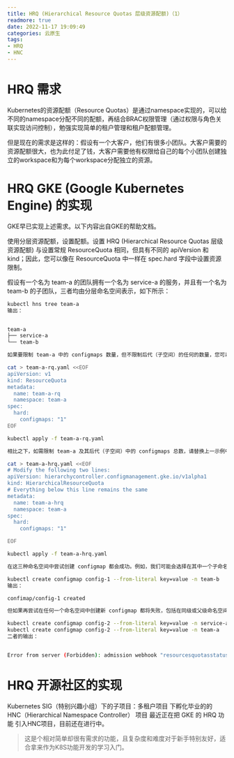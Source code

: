 ```yaml
---
title: HRQ (Hierarchical Resource Quotas 层级资源配额)（1）
readmore: true
date: 2022-11-17 19:09:49
categories: 云原生
tags:
- HRQ
- HNC
---
```



# HRQ 需求

Kubernetes的资源配额（Resource Quotas）是通过namespace实现的，可以给不同的namespace分配不同的配额，再结合BRAC权限管理（通过权限与角色关联实现访问控制），勉强实现简单的租户管理和租户配额管理。

但是现在的需求是这样的：假设有一个大客户，他们有很多小团队。大客户需要的资源配额很大，也为此付足了钱，大客户需要他有权限给自己的每个小团队创建独立的workspace和为每个workspace分配独立的资源。

# HRQ GKE (Google Kubernetes Engine) 的实现

GKE早已实现上述需求。以下内容出自GKE的帮助文档。

使用分层资源配额，设置配额。设置 HRQ (Hierarchical Resource Quotas 层级资源配额) 与设置常规 ResourceQuota 相同，但具有不同的 apiVersion 和 kind；因此，您可以像在 ResourceQuota 中一样在 spec.hard 字段中设置资源限制。

假设有一个名为 team-a 的团队拥有一个名为 service-a 的服务，并且有一个名为 team-b 的子团队，三者均由分层命名空间表示，如下所示：

```bash
kubectl hns tree team-a
输出：


team-a
├── service-a
└── team-b

如果要限制 team-a 中的 configmaps 数量，但不限制后代（子空间）的任何的数量，您可以按照常规方式创建常规 ResourceQuota，如下所示：

cat > team-a-rq.yaml <<EOF
apiVersion: v1
kind: ResourceQuota
metadata:
  name: team-a-rq
  namespace: team-a
spec:
  hard:
    configmaps: "1"
EOF

kubectl apply -f team-a-rq.yaml

相比之下，如需限制 team-a 及其后代（子空间）中的 configmaps 总数，请替换上一示例中的 apiVersion 和 kind：

cat > team-a-hrq.yaml <<EOF
# Modify the following two lines:
apiVersion: hierarchycontroller.configmanagement.gke.io/v1alpha1
kind: HierarchicalResourceQuota
# Everything below this line remains the same
metadata:
  name: team-a-hrq
  namespace: team-a
spec:
  hard:
    configmaps: "1"

EOF

kubectl apply -f team-a-hrq.yaml

在这三种命名空间中尝试创建 configmap 都会成功。例如，我们可能会选择在其中一个子命名空间中创建 configmap：

kubectl create configmap config-1 --from-literal key=value -n team-b
输出：

confimap/config-1 created

但如果再尝试在任何一个命名空间中创建新 configmap 都将失败，包括在同级或父级命名空间中：

kubectl create configmap config-2 --from-literal key=value -n service-a
kubectl create configmap config-2 --from-literal key=value -n team-a
二者的输出：


Error from server (Forbidden): admission webhook "resourcesquotasstatus.hierarchycontroller.configmanagement.gke.io" denied the request: exceeded hierarchical quota in namespace "team-a": "team-a-hrq", requested: configmaps=1, used: configmaps=1, limited: configmaps=1
```

# HRQ 开源社区的实现

Kubernetes SIG（特别兴趣小组）下的子项目：多租户项目 下孵化毕业的的 HNC（Hierarchical Namespace Controller） 项目 最近正在把 GKE 的 HRQ 功能 引入HNC项目，目前还在进行中。

> 这是个相对简单却很有需求的功能，且复杂度和难度对于新手特别友好，适合拿来作为K8S功能开发的学习入门。

